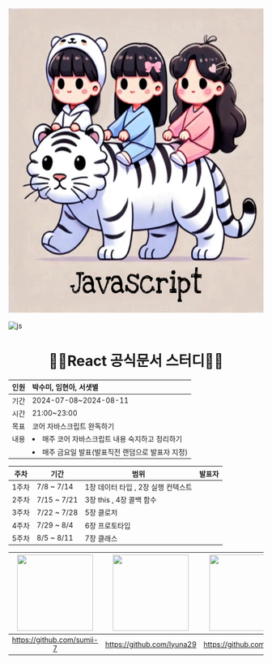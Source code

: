 <img src="photo/main.jpeg"  width="100%" height="600"/> 

![js](https://img.shields.io/badge/JavaScript-F7DF1E?style=for-the-badge&logo=JavaScript&logoColor=white)


<div align="center">
    
# 👨‍💻React 공식문서 스터디👨‍💻

</div>

<div align="center">
    
|인원 | 박수미, 임현아, 서샛별 |
| --- | :-- |
|기간 | 2024-07-08~2024-08-11|
|시간 | 21:00~23:00
|목표 | 코어 자바스크립트 완독하기|
| 내용 |<li>매주 코어 자바스크립트 내용 숙지하고 정리하기</li>
| |<li>매주 금요일 발표(발표직전 랜덤으로 발표자 지정)</li>|

| 주차 | 기간 | 범위 | 발표자 |
| --- | --- | --- | --- |
| 1주차 | 7/8 ~ 7/14 | 1장 데이터 타입 , 2장 실행 컨텍스트 |  |
| 2주차 | 7/15 ~ 7/21 | 3장 this , 4장 콜백 함수 |  |
| 3주차 | 7/22 ~ 7/28 | 5장 클로저 |  |
| 4주차 | 7/29 ~ 8/4 | 6장 프로토타입 |  |
| 5주차 | 8/5 ~ 8/11 | 7장 클래스 |  |

</div>

<div align="center">

| <img src="../photo/sumi.jpg"  width="150" height="150"/> | <img src="../photo/lyuna29.jpeg"  width="150" height="150"/> | <img src="../photo/ssb.jpg"  width="150" height="150"/> | 
| :---: | :---: | :---: |
|https://github.com/sumii-7|https://github.com/lyuna29|https://github.com/ssbmel|

</div>

